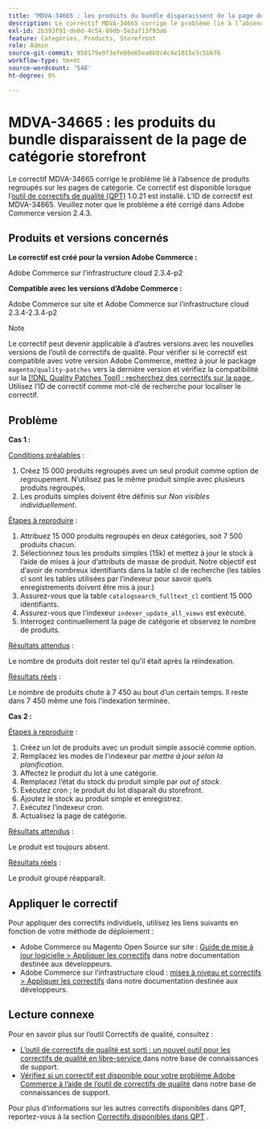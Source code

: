 ```yaml
---
title: "MDVA-34665 : les produits du bundle disparaissent de la page de catégorie storefront"
description: Le correctif MDVA-34665 corrige le problème lié à l’absence de produits regroupés sur les pages de catégorie. Ce correctif est disponible lorsque l’[outil de correctifs de qualité (QPT)](/help/announcements/adobe-commerce-announcements/magento-quality-patches-released-new-tool-to-self-serve-quality-patches.md) 1.0.21 est installé. L’ID de correctif est MDVA-34665. Veuillez noter que le problème a été corrigé dans Adobe Commerce version 2.4.3.
exl-id: 2b393f91-de0d-4c54-89db-5e2af13f93a6
feature: Categories, Products, Storefront
role: Admin
source-git-commit: 958179e0f3efe08e65ea8b0c4c4e1015e3c5bb76
workflow-type: tm+mt
source-wordcount: '548'
ht-degree: 0%

---
```


# MDVA-34665 : les produits du bundle disparaissent de la page de catégorie storefront

Le correctif MDVA-34665 corrige le problème lié à l’absence de produits regroupés sur les pages de catégorie. Ce correctif est disponible lorsque l’[outil de correctifs de qualité (QPT)](/help/announcements/adobe-commerce-announcements/magento-quality-patches-released-new-tool-to-self-serve-quality-patches.md) 1.0.21 est installé. L’ID de correctif est MDVA-34665. Veuillez noter que le problème a été corrigé dans Adobe Commerce version 2.4.3.

## Produits et versions concernés

**Le correctif est créé pour la version Adobe Commerce :**

Adobe Commerce sur l’infrastructure cloud 2.3.4-p2

**Compatible avec les versions d’Adobe Commerce :**

Adobe Commerce sur site et Adobe Commerce sur l’infrastructure cloud 2.3.4-2.3.4-p2

>[!NOTE]
>
>Le correctif peut devenir applicable à d’autres versions avec les nouvelles versions de l’outil de correctifs de qualité. Pour vérifier si le correctif est compatible avec votre version Adobe Commerce, mettez à jour le package `magento/quality-patches` vers la dernière version et vérifiez la compatibilité sur la [[!DNL Quality Patches Tool] : recherchez des correctifs sur la page ](https://devdocs.magento.com/quality-patches/tool.html#patch-grid). Utilisez l’ID de correctif comme mot-clé de recherche pour localiser le correctif.

## Problème

**Cas 1 :**

<u>Conditions préalables</u> :

1. Créez 15 000 produits regroupés avec un seul produit comme option de regroupement. N’utilisez pas le même produit simple avec plusieurs produits regroupés.
1. Les produits simples doivent être définis sur *Non visibles individuellement*.

<u>Étapes à reproduire</u> :

1. Attribuez 15 000 produits regroupés en deux catégories, soit 7 500 produits chacun.
1. Sélectionnez tous les produits simples (15k) et mettez à jour le stock à l’aide de mises à jour d’attributs de masse de produit. Notre objectif est d’avoir de nombreux identifiants dans la table cl de recherche (les tables cl sont les tables utilisées par l’indexeur pour savoir quels enregistrements doivent être mis à jour.)
1. Assurez-vous que la table `catalogsearch_fulltext_cl` contient 15 000 identifiants.
1. Assurez-vous que l&#39;indexeur `indexer_update_all_views` est exécuté.
1. Interrogez continuellement la page de catégorie et observez le nombre de produits.

<u>Résultats attendus</u> :

Le nombre de produits doit rester tel qu’il était après la réindexation.

<u>Résultats réels</u> :

Le nombre de produits chute à 7 450 au bout d’un certain temps. Il reste dans 7 450 même une fois l’indexation terminée.

**Cas 2 :**

<u>Étapes à reproduire</u> :

1. Créez un lot de produits avec un produit simple associé comme option.
1. Remplacez les modes de l&#39;indexeur par *mettre à jour selon la planification*.
1. Affectez le produit du lot à une catégorie.
1. Remplacez l’état du stock du produit simple par *out of stock*.
1. Exécutez cron ; le produit du lot disparaît du storefront.
1. Ajoutez le stock au produit simple et enregistrez.
1. Exécutez l’indexeur cron.
1. Actualisez la page de catégorie.

<u>Résultats attendus</u> :

Le produit est toujours absent.

<u>Résultats réels</u> :

Le produit groupé réapparaît.

## Appliquer le correctif

Pour appliquer des correctifs individuels, utilisez les liens suivants en fonction de votre méthode de déploiement :

* Adobe Commerce ou Magento Open Source sur site : [Guide de mise à jour logicielle > Appliquer les correctifs](https://devdocs.magento.com/guides/v2.4/comp-mgr/patching/mqp.html) dans notre documentation destinée aux développeurs.
* Adobe Commerce sur l’infrastructure cloud : [mises à niveau et correctifs > Appliquer les correctifs](https://devdocs.magento.com/cloud/project/project-patch.html) dans notre documentation destinée aux développeurs.

## Lecture connexe

Pour en savoir plus sur l’outil Correctifs de qualité, consultez :

* [ L’outil de correctifs de qualité est sorti : un nouvel outil pour les correctifs de qualité en libre-service ](/help/announcements/adobe-commerce-announcements/magento-quality-patches-released-new-tool-to-self-serve-quality-patches.md) dans notre base de connaissances de support.
* [Vérifiez si un correctif est disponible pour votre problème Adobe Commerce à l’aide de l’outil de correctifs de qualité](/help/support-tools/patches-available-in-qpt-tool/check-patch-for-magento-issue-with-magento-quality-patches.md) dans notre base de connaissances de support.

Pour plus d’informations sur les autres correctifs disponibles dans QPT, reportez-vous à la section [Correctifs disponibles dans QPT](https://support.magento.com/hc/en-us/sections/360010506631-Patches-available-in-MQP-tool-) .

